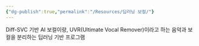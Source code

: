 ```yaml
---
{"dg-publish":true,"permalink":"/Resources/딥러닝 보컬/"}
---
```


 Diff-SVC 기반 AI 보컬이랑, UVR(Ultimate Vocal Remover)이라고 하는 음악과 보컬을 분리하는 딥러닝 기반 프로그램